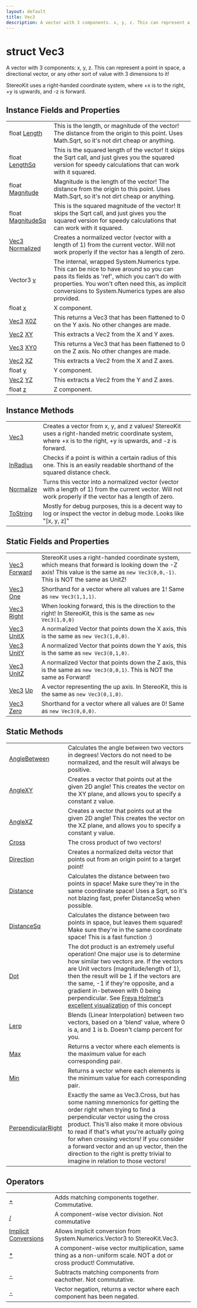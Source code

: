 ```yaml
---
layout: default
title: Vec3
description: A vector with 3 components. x, y, z. This can represent a point in space, a directional vector, or any other sort of value with 3 dimensions to it!  StereoKit uses a right-handed coordinate system, where +x is to the right, +y is upwards, and -z is forward.
---
```

# struct Vec3

A vector with 3 components: x, y, z. This can represent a
point in space, a directional vector, or any other sort of value with
3 dimensions to it!

StereoKit uses a right-handed coordinate system, where +x is to the
right, +y is upwards, and -z is forward.

## Instance Fields and Properties

|  |  |
|--|--|
|float [Length]({{site.url}}/Pages/StereoKit/Vec3/Length.html)|This is the length, or magnitude of the vector! The distance from the origin to this point. Uses Math.Sqrt, so it's not dirt cheap or anything.|
|float [LengthSq]({{site.url}}/Pages/StereoKit/Vec3/LengthSq.html)|This is the squared length of the vector! It skips the Sqrt call, and just gives you the squared version for speedy calculations that can work with it squared.|
|float [Magnitude]({{site.url}}/Pages/StereoKit/Vec3/Magnitude.html)|Magnitude is the length of the vector! The distance from the origin to this point. Uses Math.Sqrt, so it's not dirt cheap or anything.|
|float [MagnitudeSq]({{site.url}}/Pages/StereoKit/Vec3/MagnitudeSq.html)|This is the squared magnitude of the vector! It skips the Sqrt call, and just gives you the squared version for speedy calculations that can work with it squared.|
|[Vec3]({{site.url}}/Pages/StereoKit/Vec3.html) [Normalized]({{site.url}}/Pages/StereoKit/Vec3/Normalized.html)|Creates a normalized vector (vector with a length of 1) from the current vector. Will not work properly if the vector has a length of zero.|
|Vector3 [v]({{site.url}}/Pages/StereoKit/Vec3/v.html)|The internal, wrapped System.Numerics type. This can be nice to have around so you can pass its fields as 'ref', which you can't do with properties. You won't often need this, as implicit conversions to System.Numerics types are also provided.|
|float [x]({{site.url}}/Pages/StereoKit/Vec3/x.html)|X component.|
|[Vec3]({{site.url}}/Pages/StereoKit/Vec3.html) [X0Z]({{site.url}}/Pages/StereoKit/Vec3/X0Z.html)|This returns a Vec3 that has been flattened to 0 on the Y axis. No other changes are made.|
|[Vec2]({{site.url}}/Pages/StereoKit/Vec2.html) [XY]({{site.url}}/Pages/StereoKit/Vec3/XY.html)|This extracts a Vec2 from the X and Y axes.|
|[Vec3]({{site.url}}/Pages/StereoKit/Vec3.html) [XY0]({{site.url}}/Pages/StereoKit/Vec3/XY0.html)|This returns a Vec3 that has been flattened to 0 on the Z axis. No other changes are made.|
|[Vec2]({{site.url}}/Pages/StereoKit/Vec2.html) [XZ]({{site.url}}/Pages/StereoKit/Vec3/XZ.html)|This extracts a Vec2 from the X and Z axes.|
|float [y]({{site.url}}/Pages/StereoKit/Vec3/y.html)|Y component.|
|[Vec2]({{site.url}}/Pages/StereoKit/Vec2.html) [YZ]({{site.url}}/Pages/StereoKit/Vec3/YZ.html)|This extracts a Vec2 from the Y and Z axes.|
|float [z]({{site.url}}/Pages/StereoKit/Vec3/z.html)|Z component.|

## Instance Methods

|  |  |
|--|--|
|[Vec3]({{site.url}}/Pages/StereoKit/Vec3/Vec3.html)|Creates a vector from x, y, and z values! StereoKit uses a right-handed metric coordinate system, where +x is to the right, +y is upwards, and -z is forward.|
|[InRadius]({{site.url}}/Pages/StereoKit/Vec3/InRadius.html)|Checks if a point is within a certain radius of this one. This is an easily readable shorthand of the squared distance check.|
|[Normalize]({{site.url}}/Pages/StereoKit/Vec3/Normalize.html)|Turns this vector into a normalized vector (vector with a length of 1) from the current vector. Will not work properly if the vector has a length of zero.|
|[ToString]({{site.url}}/Pages/StereoKit/Vec3/ToString.html)|Mostly for debug purposes, this is a decent way to log or inspect the vector in debug mode. Looks like "[x, y, z]"|

## Static Fields and Properties

|  |  |
|--|--|
|[Vec3]({{site.url}}/Pages/StereoKit/Vec3.html) [Forward]({{site.url}}/Pages/StereoKit/Vec3/Forward.html)|StereoKit uses a right-handed coordinate system, which means that forward is looking down the -Z axis! This value is the same as `new Vec3(0,0,-1)`. This is NOT the same as UnitZ!|
|[Vec3]({{site.url}}/Pages/StereoKit/Vec3.html) [One]({{site.url}}/Pages/StereoKit/Vec3/One.html)|Shorthand for a vector where all values are 1! Same as `new Vec3(1,1,1)`.|
|[Vec3]({{site.url}}/Pages/StereoKit/Vec3.html) [Right]({{site.url}}/Pages/StereoKit/Vec3/Right.html)|When looking forward, this is the direction to the right! In StereoKit, this is the same as `new Vec3(1,0,0)`|
|[Vec3]({{site.url}}/Pages/StereoKit/Vec3.html) [UnitX]({{site.url}}/Pages/StereoKit/Vec3/UnitX.html)|A normalized Vector that points down the X axis, this is the same as `new Vec3(1,0,0)`.|
|[Vec3]({{site.url}}/Pages/StereoKit/Vec3.html) [UnitY]({{site.url}}/Pages/StereoKit/Vec3/UnitY.html)|A normalized Vector that points down the Y axis, this is the same as `new Vec3(0,1,0)`.|
|[Vec3]({{site.url}}/Pages/StereoKit/Vec3.html) [UnitZ]({{site.url}}/Pages/StereoKit/Vec3/UnitZ.html)|A normalized Vector that points down the Z axis, this is the same as `new Vec3(0,0,1)`. This is NOT the same as Forward!|
|[Vec3]({{site.url}}/Pages/StereoKit/Vec3.html) [Up]({{site.url}}/Pages/StereoKit/Vec3/Up.html)|A vector representing the up axis. In StereoKit, this is the same as `new Vec3(0,1,0)`.|
|[Vec3]({{site.url}}/Pages/StereoKit/Vec3.html) [Zero]({{site.url}}/Pages/StereoKit/Vec3/Zero.html)|Shorthand for a vector where all values are 0! Same as `new Vec3(0,0,0)`.|

## Static Methods

|  |  |
|--|--|
|[AngleBetween]({{site.url}}/Pages/StereoKit/Vec3/AngleBetween.html)|Calculates the angle between two vectors in degrees! Vectors do not need to be normalized, and the result will always be positive.|
|[AngleXY]({{site.url}}/Pages/StereoKit/Vec3/AngleXY.html)|Creates a vector that points out at the given 2D angle! This creates the vector on the XY plane, and allows you to specify a constant z value.|
|[AngleXZ]({{site.url}}/Pages/StereoKit/Vec3/AngleXZ.html)|Creates a vector that points out at the given 2D angle! This creates the vector on the XZ plane, and allows you to specify a constant y value.|
|[Cross]({{site.url}}/Pages/StereoKit/Vec3/Cross.html)|The cross product of two vectors!|
|[Direction]({{site.url}}/Pages/StereoKit/Vec3/Direction.html)|Creates a normalized delta vector that points out from an origin point to a target point!|
|[Distance]({{site.url}}/Pages/StereoKit/Vec3/Distance.html)|Calculates the distance between two points in space! Make sure they're in the same coordinate space! Uses a Sqrt, so it's not blazing fast, prefer DistanceSq when possible.|
|[DistanceSq]({{site.url}}/Pages/StereoKit/Vec3/DistanceSq.html)|Calculates the distance between two points in space, but leaves them squared! Make sure they're in the same coordinate space! This is a fast function :)|
|[Dot]({{site.url}}/Pages/StereoKit/Vec3/Dot.html)|The dot product is an extremely useful operation! One major use is to determine how similar two vectors are. If the vectors are Unit vectors (magnitude/length of 1), then the result will be 1 if the vectors are the same, -1 if they're opposite, and a gradient in-between with 0 being perpendicular. See [Freya Holmer's excellent visualization](https://twitter.com/FreyaHolmer/status/1200807790580768768) of this concept|
|[Lerp]({{site.url}}/Pages/StereoKit/Vec3/Lerp.html)|Blends (Linear Interpolation) between two vectors, based on a 'blend' value, where 0 is a, and 1 is b. Doesn't clamp percent for you.|
|[Max]({{site.url}}/Pages/StereoKit/Vec3/Max.html)|Returns a vector where each elements is the maximum value for each corresponding pair.|
|[Min]({{site.url}}/Pages/StereoKit/Vec3/Min.html)|Returns a vector where each elements is the minimum value for each corresponding pair.|
|[PerpendicularRight]({{site.url}}/Pages/StereoKit/Vec3/PerpendicularRight.html)|Exactly the same as Vec3.Cross, but has some naming mnemonics for getting the order right when trying to find a perpendicular vector using the cross product. This'll also make it more obvious to read if that's what you're actually going for when crossing vectors!  If you consider a forward vector and an up vector, then the direction to the right is pretty trivial to imagine in relation to those vectors!|

## Operators

|  |  |
|--|--|
|[+]({{site.url}}/Pages/StereoKit/Vec3/op_Addition.html)|Adds matching components together. Commutative.|
|[/]({{site.url}}/Pages/StereoKit/Vec3/op_Division.html)|A component-wise vector division. Not commutative|
|[Implicit Conversions]({{site.url}}/Pages/StereoKit/Vec3/op_Implicit.html)|Allows implicit conversion from System.Numerics.Vector3 to StereoKit.Vec3.|
|[*]({{site.url}}/Pages/StereoKit/Vec3/op_Multiply.html)|A component-wise vector multiplication, same thing as a non-uniform scale. NOT a dot or cross product! Commutative.|
|[-]({{site.url}}/Pages/StereoKit/Vec3/op_Subtraction.html)|Subtracts matching components from eachother. Not commutative.|
|[-]({{site.url}}/Pages/StereoKit/Vec3/op_UnaryNegation.html)|Vector negation, returns a vector where each component has been negated.|
